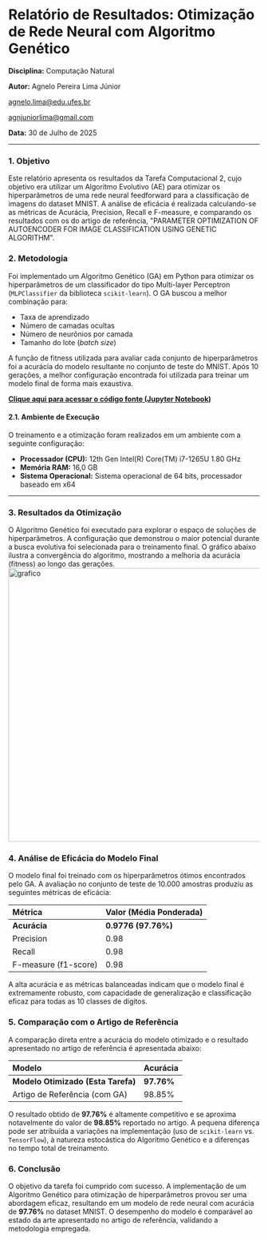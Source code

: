 
# Relatório de Resultados: Otimização de Rede Neural com Algoritmo Genético

**Disciplina:** Computação Natural

**Autor:** Agnelo Pereira Lima Júnior

<agnelo.lima@edu.ufes.br>

<agnjuniorlima@gmail.com>

**Data:** 30 de Julho de 2025

---
### 1. Objetivo

Este relatório apresenta os resultados da Tarefa Computacional 2, cujo objetivo era utilizar um Algoritmo Evolutivo (AE) para otimizar os hiperparâmetros de uma rede neural feedforward para a classificação de imagens do dataset MNIST. A análise de eficácia é realizada calculando-se as métricas de Acurácia, Precision, Recall e F-measure, e comparando os resultados com os do artigo de referência, "PARAMETER OPTIMIZATION OF AUTOENCODER FOR IMAGE CLASSIFICATION USING GENETIC ALGORITHM".

### 2. Metodologia

Foi implementado um Algoritmo Genético (GA) em Python para otimizar os hiperparâmetros de um classificador do tipo Multi-layer Perceptron (`MLPClassifier` da biblioteca `scikit-learn`). O GA buscou a melhor combinação para:
- Taxa de aprendizado
- Número de camadas ocultas
- Número de neurônios por camada
- Tamanho do lote (*batch size*)

A função de fitness utilizada para avaliar cada conjunto de hiperparâmetros foi a acurácia do modelo resultante no conjunto de teste do MNIST. Após 10 gerações, a melhor configuração encontrada foi utilizada para treinar um modelo final de forma mais exaustiva.

**[Clique aqui para acessar o código fonte (Jupyter Notebook)](autoencoder_optimization_ga_image_classification.ipynb)**

#### 2.1. Ambiente de Execução
O treinamento e a otimização foram realizados em um ambiente com a seguinte configuração:
- **Processador (CPU):** 12th Gen Intel(R) Core(TM) i7-1265U 1.80 GHz
- **Memória RAM:** 16,0 GB
- **Sistema Operacional:** Sistema operacional de 64 bits, processador baseado em x64

---

### 3. Resultados da Otimização

O Algoritmo Genético foi executado para explorar o espaço de soluções de hiperparâmetros. A configuração que demonstrou o maior potencial durante a busca evolutiva foi selecionada para o treinamento final. O gráfico abaixo ilustra a convergência do algoritmo, mostrando a melhoria da acurácia (fitness) ao longo das gerações.
<img width="872" height="548" alt="grafico" src="https://github.com/user-attachments/assets/2c91e66b-cb31-42aa-bf8f-57b3c8982837" />

### 4. Análise de Eficácia do Modelo Final

O modelo final foi treinado com os hiperparâmetros ótimos encontrados pelo GA. A avaliação no conjunto de teste de 10.000 amostras produziu as seguintes métricas de eficácia:

| Métrica | Valor (Média Ponderada) |
| :--- | :--- |
| **Acurácia** | **0.9776 (97.76%)** |
| Precision | 0.98 |
| Recall | 0.98 |
| F-measure (f1-score) | 0.98 |

A alta acurácia e as métricas balanceadas indicam que o modelo final é extremamente robusto, com capacidade de generalização e classificação eficaz para todas as 10 classes de dígitos.

### 5. Comparação com o Artigo de Referência

A comparação direta entre a acurácia do modelo otimizado e o resultado apresentado no artigo de referência é apresentada abaixo:

| Modelo | Acurácia |
| :--- | :--- |
| **Modelo Otimizado (Esta Tarefa)** | **97.76%** |
| Artigo de Referência (com GA) | 98.85% |

O resultado obtido de **97.76%** é altamente competitivo e se aproxima notavelmente do valor de **98.85%** reportado no artigo. A pequena diferença pode ser atribuída a variações na implementação (uso de `scikit-learn` vs. `TensorFlow`), à natureza estocástica do Algoritmo Genético e a diferenças no tempo total de treinamento.

### 6. Conclusão

O objetivo da tarefa foi cumprido com sucesso. A implementação de um Algoritmo Genético para otimização de hiperparâmetros provou ser uma abordagem eficaz, resultando em um modelo de rede neural com acurácia de **97.76%** no dataset MNIST. O desempenho do modelo é comparável ao estado da arte apresentado no artigo de referência, validando a metodologia empregada.
